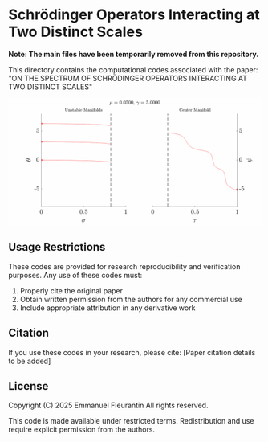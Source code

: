 # Schrödinger Operators Interacting at Two Distinct Scales

**Note: The main files have been temporarily removed from this repository.**

This directory contains the computational codes associated with the paper: "ON THE SPECTRUM OF SCHRÖDINGER OPERATORS INTERACTING AT TWO DISTINCT SCALES"

<p align="center">
  <img src="scalar_e2/jump_animation.gif" alt="Jump animation" width="600">
</p>

## Usage Restrictions
These codes are provided for research reproducibility and verification purposes. Any use of these codes must:
1. Properly cite the original paper
2. Obtain written permission from the authors for any commercial use
3. Include appropriate attribution in any derivative work

## Citation
If you use these codes in your research, please cite: [Paper citation details to be added]

## License
Copyright (C) 2025 Emmanuel Fleurantin
All rights reserved.

This code is made available under restricted terms. Redistribution and use require explicit permission from the authors.
